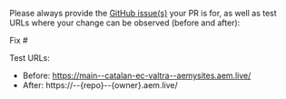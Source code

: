 Please always provide the [GitHub issue(s)](../issues) your PR is for, as well as test URLs where your change can be observed (before and after):

Fix #<gh-issue-id>

Test URLs:
- Before: https://main--catalan-ec-valtra--aemysites.aem.live/
- After: https://<branch>--{repo}--{owner}.aem.live/

